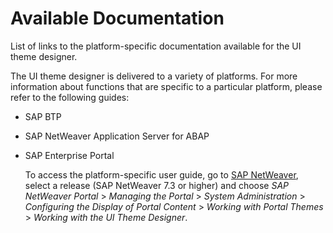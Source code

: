 <!-- copy1c29dbe9796849c5b08b84406bb8fa6e -->

# Available Documentation

List of links to the platform-specific documentation available for the UI theme designer.

The UI theme designer is delivered to a variety of platforms. For more information about functions that are specific to a particular platform, please refer to the following guides:

-   SAP BTP

-   SAP NetWeaver Application Server for ABAP
-   SAP Enterprise Portal

    To access the platform-specific user guide, go to [SAP NetWeaver](http://help.sap.com/netweaver), select a release \(SAP NetWeaver 7.3 or higher\) and choose *SAP NetWeaver Portal* \> *Managing the Portal* \> *System Administration* \> *Configuring the Display of Portal Content* \> *Working with Portal Themes* \> *Working with the UI Theme Designer*.


